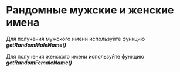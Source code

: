 # Рандомные мужские и женские имена

Для получения мужского имени используйте функцию **_getRandomMaleName()_**

Для получения женского имени используйте функцию **_getRandomFemaleName()_**
